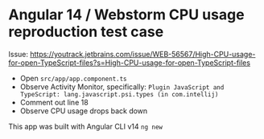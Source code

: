 # Angular 14 / Webstorm CPU usage reproduction test case

Issue: https://youtrack.jetbrains.com/issue/WEB-56567/High-CPU-usage-for-open-TypeScript-files?s=High-CPU-usage-for-open-TypeScript-files

- Open `src/app/app.component.ts`
- Observe Activity Monitor, specifically:  `Plugin JavaScript and TypeScript: lang.javascript.psi.types (in com.intellij)`
- Comment out line 18
- Observe CPU usage drops back down

This app was built with Angular CLI v14 `ng new`
